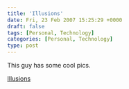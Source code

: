 ```yaml
---
title: 'Illusions'
date: Fri, 23 Feb 2007 15:25:29 +0000
draft: false
tags: [Personal, Technology]
categories: [Personal, Technology]
type: post
---
```


This guy has some cool pics.

[Illusions](http://damncoolpics.blogspot.com/2007/02/photo-illusions.html)
